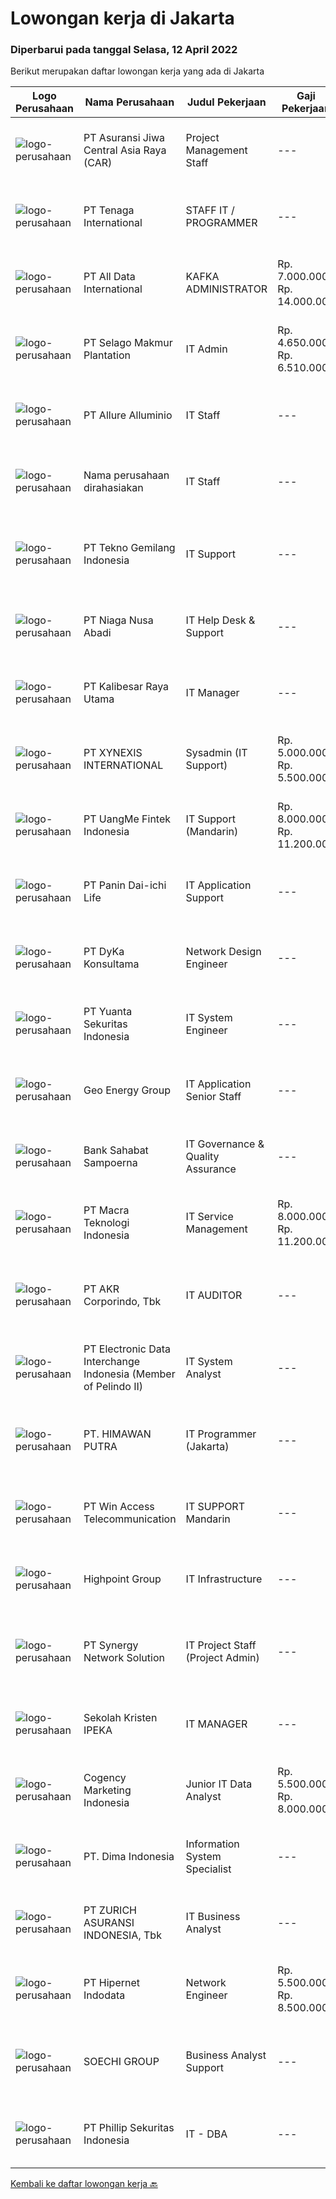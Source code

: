 
  # Lowongan kerja di Jakarta

  ### Diperbarui pada tanggal Selasa, 12 April 2022

  Berikut merupakan daftar lowongan kerja yang ada di Jakarta

  |Logo Perusahaan | Nama Perusahaan | Judul Pekerjaan | Gaji Pekerjaan | Lokasi | Deskripsi | Tanggal diunggah | Pranala |
  | -------------- | --------------- | --------------- | --------- | --------- | -------------- | ------- | ----------- |
  |![logo-perusahaan](https://image-service-cdn.seek.com.au/881097bd6844c586bbad032ecfe4fe7d6b8c5710/ee4dce1061f3f616224767ad58cb2fc751b8d2dc)|PT Asuransi Jiwa Central Asia Raya (CAR)|Project Management Staff|---|Jakarta Barat|Deskripsi Pekerjaan : Bertanggung jawab sebagai Project Management untuk memfasilitasi dan mengelola project Menganalisa dan menentukan kebutuhan...|Senin, 11 April 2022|https://www.jobstreet.co.id/id/job/project-management-staff-3851032?token=0~ff107897-6b4c-491e-8ad6-1b5954b203be&sectionRank=1&jobId=jobstreet-id-job-3851032|
|![logo-perusahaan](https://image-service-cdn.seek.com.au/a919f5848bdf517ef4f055ebe8565a523386eae0/ee4dce1061f3f616224767ad58cb2fc751b8d2dc)|PT Tenaga International|STAFF IT / PROGRAMMER|---|Jakarta Utara|REQUIREMENT: Usia maksimal 30 tahun Pendidikan minimal S1 Teknik Informatika / Sederajat Memiliki kemampuan berbahasa Inggris dan mandarin lebih...|Senin, 11 April 2022|https://www.jobstreet.co.id/id/job/staff-it-programmer-3851740?token=0~ff107897-6b4c-491e-8ad6-1b5954b203be&sectionRank=2&jobId=jobstreet-id-job-3851740|
|![logo-perusahaan](https://image-service-cdn.seek.com.au/03d8b8c8011e897e73ff5ddd7d44708a95ee841f/ee4dce1061f3f616224767ad58cb2fc751b8d2dc)|PT All Data International|KAFKA ADMINISTRATOR|Rp. 7.000.000-Rp. 14.000.000|Jakarta Raya|Building Cluster System (distributed or centralized) Configure the system from source to sync/target data Query for modelling data Integrate security...|Selasa, 12 April 2022|https://www.jobstreet.co.id/id/job/kafka-administrator-3852291?token=0~ff107897-6b4c-491e-8ad6-1b5954b203be&sectionRank=3&jobId=jobstreet-id-job-3852291|
|![logo-perusahaan](https://image-service-cdn.seek.com.au/38dda142188141360f81c924b5c906818008b897/ee4dce1061f3f616224767ad58cb2fc751b8d2dc)|PT Selago Makmur Plantation|IT Admin|Rp. 4.650.000-Rp. 6.510.000|Jakarta Barat|Responsibilities: Administer data and reports to other departemens such as inventorty, internal memo and other report liaise with the IT Operastio...|Jumat, 08 April 2022|https://www.jobstreet.co.id/id/job/it-admin-3849362?token=0~ff107897-6b4c-491e-8ad6-1b5954b203be&sectionRank=4&jobId=jobstreet-id-job-3849362|
|![logo-perusahaan](https://image-service-cdn.seek.com.au/96dfc721c96cdd8412ffe88d6d5d29a49d9d10ab/ee4dce1061f3f616224767ad58cb2fc751b8d2dc)|PT Allure Alluminio|IT Staff|---|Jakarta Utara|Requirement(s) : Candidate must possess at least SMU, Diploma, Bachelor in Computer Science/Information Technology or equivalent. At least 2 Year(s)...|Senin, 11 April 2022|https://www.jobstreet.co.id/id/job/it-staff-3851546?token=0~ff107897-6b4c-491e-8ad6-1b5954b203be&sectionRank=5&jobId=jobstreet-id-job-3851546|
|![logo-perusahaan](https://i.ibb.co/sqvTCh9/112815900-stock-vector-no-image-available-icon-flat-vector.webp)|Nama perusahaan dirahasiakan|IT Staff|---|Jakarta Timur|Kualifikasi : S1 Teknik Informatika atau Sistem Informasi Usia maksimal 30 tahun. Memiliki pengalaman kerja minimal 3 tahun di bidang yang sama...|Senin, 11 April 2022|https://www.jobstreet.co.id/id/job/it-staff-3851784?token=0~ff107897-6b4c-491e-8ad6-1b5954b203be&sectionRank=6&jobId=jobstreet-id-job-3851784|
|![logo-perusahaan](https://image-service-cdn.seek.com.au/791b692ef1bceca5bae4c4b296253378b6837e7c/ee4dce1061f3f616224767ad58cb2fc751b8d2dc)|PT Tekno Gemilang Indonesia|IT Support|---|Jakarta Raya|Able to operate Linux/Windows OS Carry out the installation, management, maintenance, troubleshooting, and repair processes on software/hardware, as...|Senin, 11 April 2022|https://www.jobstreet.co.id/id/job/it-support-3851461?token=0~ff107897-6b4c-491e-8ad6-1b5954b203be&sectionRank=7&jobId=jobstreet-id-job-3851461|
|![logo-perusahaan](https://image-service-cdn.seek.com.au/90a44a610c086c47373c70bfa1c984617e318117/ee4dce1061f3f616224767ad58cb2fc751b8d2dc)|PT Niaga Nusa Abadi|IT Help Desk & Support|---|Jakarta Timur|Deskripsi Pekerjaan : Menjalankan help desk system Head Office dan seluruh cabang Menjalankan support hardware serta software di Head Office dan...|Senin, 11 April 2022|https://www.jobstreet.co.id/id/job/it-help-desk-support-3851951?token=0~ff107897-6b4c-491e-8ad6-1b5954b203be&sectionRank=8&jobId=jobstreet-id-job-3851951|
|![logo-perusahaan](https://image-service-cdn.seek.com.au/329e96cf7edc8c97d92f7d4ffa721ddd717fd8c4/ee4dce1061f3f616224767ad58cb2fc751b8d2dc)|PT Kalibesar Raya Utama|IT Manager|---|Jakarta Pusat|1. Analytic decision making and creative thinking skills.2. Plan, Organize, direct, control and evaluate the operation of Informastion System3....|Selasa, 12 April 2022|https://www.jobstreet.co.id/id/job/it-manager-3852175?token=0~ff107897-6b4c-491e-8ad6-1b5954b203be&sectionRank=9&jobId=jobstreet-id-job-3852175|
|![logo-perusahaan](https://image-service-cdn.seek.com.au/30a258484d065b4f2086bb7862e42a114b9305aa/ee4dce1061f3f616224767ad58cb2fc751b8d2dc)|PT XYNEXIS INTERNATIONAL|Sysadmin (IT Support)|Rp. 5.000.000-Rp. 5.500.000|Jakarta Pusat|JOB DESK Maintenance proses network dan security system pada infrastructure interna Memahami konsep topologi dari infrastructure network Memiliki...|Senin, 11 April 2022|https://www.jobstreet.co.id/id/job/sysadmin-it-support-3851327?token=0~ff107897-6b4c-491e-8ad6-1b5954b203be&sectionRank=10&jobId=jobstreet-id-job-3851327|
|![logo-perusahaan](https://image-service-cdn.seek.com.au/ddf1a64045919b87a00060976902665f09f57e66/ee4dce1061f3f616224767ad58cb2fc751b8d2dc)|PT UangMe Fintek Indonesia|IT Support (Mandarin)|Rp. 8.000.000-Rp. 11.200.000|Jakarta Raya|Responsibilities Provide initial problem, determination to the standard application, and assist end-users to determine whether a problem is on...|Senin, 11 April 2022|https://www.jobstreet.co.id/id/job/it-support-mandarin-3851660?token=0~ff107897-6b4c-491e-8ad6-1b5954b203be&sectionRank=11&jobId=jobstreet-id-job-3851660|
|![logo-perusahaan](https://image-service-cdn.seek.com.au/d89a184ab41ce9298b9087d351747d60de7e337b/ee4dce1061f3f616224767ad58cb2fc751b8d2dc)|PT Panin Dai-ichi Life|IT Application Support|---|Jakarta Raya|Requirements:  Candidate must possess at least a Bachelor's Degree, Computer Science/Information Technology or equivalent. 1 year(s) of working...|Senin, 11 April 2022|https://www.jobstreet.co.id/id/job/it-application-support-3851579?token=0~ff107897-6b4c-491e-8ad6-1b5954b203be&sectionRank=12&jobId=jobstreet-id-job-3851579|
|![logo-perusahaan](https://image-service-cdn.seek.com.au/18f7b077ec5f7aea29b0fe56a9c322fe84820025/ee4dce1061f3f616224767ad58cb2fc751b8d2dc)|PT DyKa Konsultama|Network Design Engineer|---|Jakarta Selatan|Job Description Involved in the Pre-PO process Involved in making bill of quotation (BOQ) configuration Output quotation based on BOQ configuration...|Senin, 11 April 2022|https://www.jobstreet.co.id/id/job/network-design-engineer-3852043?token=0~ff107897-6b4c-491e-8ad6-1b5954b203be&sectionRank=13&jobId=jobstreet-id-job-3852043|
|![logo-perusahaan](https://image-service-cdn.seek.com.au/a485c6751c2bdb89f3f05dee28db701141353bfa/ee4dce1061f3f616224767ad58cb2fc751b8d2dc)|PT Yuanta Sekuritas Indonesia|IT System Engineer|---|Jakarta Selatan|Job Description: Analyze requirements and perform system solutions, planning, installation and setup of Corp IT system architecture Produce...|Selasa, 12 April 2022|https://www.jobstreet.co.id/id/job/it-system-engineer-3852203?token=0~ff107897-6b4c-491e-8ad6-1b5954b203be&sectionRank=14&jobId=jobstreet-id-job-3852203|
|![logo-perusahaan](https://image-service-cdn.seek.com.au/c075ab4eff2b61b83d03136d3516defaee48ae79/ee4dce1061f3f616224767ad58cb2fc751b8d2dc)|Geo Energy Group|IT Application Senior Staff|---|Jakarta Raya|Kualifikasi Umum :·        Usia maksimum 35 tahun·        Pendidikan minimum S1 lebih disukai jurusan Komputer Akuntansi·        Fasih berbahasa...|Selasa, 12 April 2022|https://www.jobstreet.co.id/id/job/it-application-senior-staff-3852388?token=0~ff107897-6b4c-491e-8ad6-1b5954b203be&sectionRank=15&jobId=jobstreet-id-job-3852388|
|![logo-perusahaan](https://image-service-cdn.seek.com.au/b47f8ea58a43e8cbd6c043be8ebd545773ab2784/ee4dce1061f3f616224767ad58cb2fc751b8d2dc)|Bank Sahabat Sampoerna|IT Governance & Quality Assurance|---|Jakarta Raya|Memastikan tata kelola IT sesuai dengan manajemen risiko, strategi, bisnis dan operasional Bank Memastikan kebijakan dan ketentuan IT selaras dengan...|Selasa, 12 April 2022|https://www.jobstreet.co.id/id/job/it-governance-quality-assurance-3852329?token=0~ff107897-6b4c-491e-8ad6-1b5954b203be&sectionRank=16&jobId=jobstreet-id-job-3852329|
|![logo-perusahaan](https://image-service-cdn.seek.com.au/ab3c74a170a52416de56958eda35d885d8dfff13/ee4dce1061f3f616224767ad58cb2fc751b8d2dc)|PT Macra Teknologi Indonesia|IT Service Management|Rp. 8.000.000-Rp. 11.200.000|Jakarta Raya|Requirement : Degree in Information Systems, Computer Science or equivalent More than 3 years of IT project management experience in ICT Company...|Senin, 11 April 2022|https://www.jobstreet.co.id/id/job/it-service-management-3850944?token=0~ff107897-6b4c-491e-8ad6-1b5954b203be&sectionRank=17&jobId=jobstreet-id-job-3850944|
|![logo-perusahaan](https://image-service-cdn.seek.com.au/bfbfec10b99d0e4ba38820e5ba26ab07e2fa79ad/ee4dce1061f3f616224767ad58cb2fc751b8d2dc)|PT AKR Corporindo, Tbk|IT AUDITOR|---|Jakarta Barat|Membuat audit report Melaksanakan penugasan audit serta membuat working paper Membuat perencanaan audit Memimpin penugasan audit Memimpin pelaksanaan...|Senin, 11 April 2022|https://www.jobstreet.co.id/id/job/it-auditor-3851537?token=0~ff107897-6b4c-491e-8ad6-1b5954b203be&sectionRank=18&jobId=jobstreet-id-job-3851537|
|![logo-perusahaan](https://image-service-cdn.seek.com.au/6b79eb54f94bb507561c632a7f518ce3e6d94e82/ee4dce1061f3f616224767ad58cb2fc751b8d2dc)|PT Electronic Data Interchange Indonesia (Member of Pelindo II)|IT System Analyst|---|Jakarta Raya|Deskripsi PekerjaanPT Electronic Data Interchange Indonesia (EDII) didirikan pada 1 Juni 1995 sebagai perusahaan pelopor dalam mengembangkan Layanan...|Senin, 11 April 2022|https://www.jobstreet.co.id/id/job/it-system-analyst-3850963?token=0~ff107897-6b4c-491e-8ad6-1b5954b203be&sectionRank=19&jobId=jobstreet-id-job-3850963|
|![logo-perusahaan](https://image-service-cdn.seek.com.au/86d5fe493b4165f5205a06aeaa17d294724c1bc9/ee4dce1061f3f616224767ad58cb2fc751b8d2dc)|PT. HIMAWAN PUTRA|IT Programmer (Jakarta)|---|Jakarta Utara|ANDA ADALAH ORANG YANG MENGUASAI BAHASA PEMOGRAMAN ? Jadilah IT Programmer di PT. HimawanPutra, jika Anda : Menguasai bahasa pemograman PHP dan Python...|Senin, 11 April 2022|https://www.jobstreet.co.id/id/job/it-programmer-jakarta-3841675?token=0~ff107897-6b4c-491e-8ad6-1b5954b203be&sectionRank=20&jobId=jobstreet-id-job-3841675|
|![logo-perusahaan](https://image-service-cdn.seek.com.au/45150882643def06abdde253f0e1620b9d6505bc/ee4dce1061f3f616224767ad58cb2fc751b8d2dc)|PT Win Access Telecommunication|IT SUPPORT Mandarin|---|Jakarta Utara|Uraian Pekerjaan dan Tanggung Jawab: Mengerjakan pekerjaan yang di berikan atasan. Paham install windows. Paham install antivirus. Paham install...|Minggu, 10 April 2022|https://www.jobstreet.co.id/id/job/it-support-mandarin-3840955?token=0~ff107897-6b4c-491e-8ad6-1b5954b203be&sectionRank=21&jobId=jobstreet-id-job-3840955|
|![logo-perusahaan](https://image-service-cdn.seek.com.au/f5039597e9d3e842a594240312504d3d3bf762ea/ee4dce1061f3f616224767ad58cb2fc751b8d2dc)|Highpoint Group|IT Infrastructure|---|Jakarta Barat|Bachelor's Degree Computer Science/Information Technology or equivalent. At least 2 year of working experience in the related field is required for...|Senin, 11 April 2022|https://www.jobstreet.co.id/id/job/it-infrastructure-3850601?token=0~ff107897-6b4c-491e-8ad6-1b5954b203be&sectionRank=22&jobId=jobstreet-id-job-3850601|
|![logo-perusahaan](https://image-service-cdn.seek.com.au/79360356c585d5ff6a31b6aca5eaf6100504b0b8/ee4dce1061f3f616224767ad58cb2fc751b8d2dc)|PT Synergy Network Solution|IT Project Staff (Project Admin)|---|Jakarta Raya|Job Descriptions: Assists Project Manager by monitoring and managing day-to-day program management and governance Requirements : Maximum 28 years old...|Senin, 11 April 2022|https://www.jobstreet.co.id/id/job/it-project-staff-project-admin-3850868?token=0~ff107897-6b4c-491e-8ad6-1b5954b203be&sectionRank=23&jobId=jobstreet-id-job-3850868|
|![logo-perusahaan](https://image-service-cdn.seek.com.au/5c9049d23ed8ada0e17a41a652fe2e4ec84ff221/ee4dce1061f3f616224767ad58cb2fc751b8d2dc)|Sekolah Kristen IPEKA|IT MANAGER|---|Jakarta Barat|Job Description: Plan and undertake projects to improve and upgrade key IT Systems Coordinate and supervise IT staff members  Handle annual budget and...|Senin, 11 April 2022|https://www.jobstreet.co.id/id/job/it-manager-3850671?token=0~ff107897-6b4c-491e-8ad6-1b5954b203be&sectionRank=24&jobId=jobstreet-id-job-3850671|
|![logo-perusahaan](https://image-service-cdn.seek.com.au/3f34296adc41cd0ef6b0482fd424230c671f8287/ee4dce1061f3f616224767ad58cb2fc751b8d2dc)|Cogency Marketing Indonesia|Junior IT Data Analyst|Rp. 5.500.000-Rp. 8.000.000|Jakarta Barat|Cogency is a startup that specializes in data-driven marketing &amp; IT service. We mainly provide Loyalty management service for our clients, but...|Senin, 11 April 2022|https://www.jobstreet.co.id/id/job/junior-it-data-analyst-3852014?token=0~ff107897-6b4c-491e-8ad6-1b5954b203be&sectionRank=25&jobId=jobstreet-id-job-3852014|
|![logo-perusahaan](https://image-service-cdn.seek.com.au/22e41b5dbb457faf0b45ebaf54a3acf87ce555d8/ee4dce1061f3f616224767ad58cb2fc751b8d2dc)|PT. Dima Indonesia|Information System Specialist|---|Jakarta Raya|Kualifikasi: Pendidikan minimal S1 (Teknologi Informasi / Sistem Informasi) Memiliki pengalaman minimal 1 tahun dibidang yang sama Memiliki...|Senin, 11 April 2022|https://www.jobstreet.co.id/id/job/information-system-specialist-3851811?token=0~ff107897-6b4c-491e-8ad6-1b5954b203be&sectionRank=26&jobId=jobstreet-id-job-3851811|
|![logo-perusahaan](https://image-service-cdn.seek.com.au/b77604f0a5d0164723a70bd883588dedb6c99373/ee4dce1061f3f616224767ad58cb2fc751b8d2dc)|PT ZURICH ASURANSI INDONESIA, Tbk|IT Business Analyst|---|Jakarta Raya|Melakukan analisa, identifikasi, terhadap proses bisnis baru dan atau business requirement new project terkait implementasi sistem IT untuk memastikan...|Selasa, 12 April 2022|https://www.jobstreet.co.id/id/job/it-business-analyst-3852252?token=0~ff107897-6b4c-491e-8ad6-1b5954b203be&sectionRank=27&jobId=jobstreet-id-job-3852252|
|![logo-perusahaan](https://image-service-cdn.seek.com.au/62148b692fdfbf4a4a11c7764913b8f0db15fa3f/ee4dce1061f3f616224767ad58cb2fc751b8d2dc)|PT Hipernet Indodata|Network Engineer|Rp. 5.500.000-Rp. 8.500.000|Jakarta Barat|Requirement: Max. 30 years old Candidate must possess at least a Bachelor's degree, IT/Computer Science/Electronic/Telecomunication Minimal 2 years...|Senin, 11 April 2022|https://www.jobstreet.co.id/id/job/network-engineer-3851113?token=0~ff107897-6b4c-491e-8ad6-1b5954b203be&sectionRank=28&jobId=jobstreet-id-job-3851113|
|![logo-perusahaan](https://image-service-cdn.seek.com.au/d487b01d987a397cf145f30f7a54e8c4a3212f7a/ee4dce1061f3f616224767ad58cb2fc751b8d2dc)|SOECHI GROUP|Business Analyst Support|---|Jakarta Raya|GAMBARAN UMUM PEKERJAAN :Bertanggung jawab untuk menyediakan support bagi user untuk setiap sistem IT yang digunakan oleh organisasiRINCIAN PEKERJAAN...|Senin, 11 April 2022|https://www.jobstreet.co.id/id/job/business-analyst-support-3850522?token=0~ff107897-6b4c-491e-8ad6-1b5954b203be&sectionRank=29&jobId=jobstreet-id-job-3850522|
|![logo-perusahaan](https://image-service-cdn.seek.com.au/6e721b060e3e0251383f0f259694b2107cc014cc/ee4dce1061f3f616224767ad58cb2fc751b8d2dc)|PT Phillip Sekuritas Indonesia|IT - DBA|---|Jakarta Pusat|Job Description:·        Administrating &amp; Maintaining Databases.·        Responsible for the performance, integrity and security of a...|Senin, 11 April 2022|https://www.jobstreet.co.id/id/job/it-dba-3851564?token=0~ff107897-6b4c-491e-8ad6-1b5954b203be&sectionRank=30&jobId=jobstreet-id-job-3851564|


  [Kembali ke daftar lowongan kerja 🔙](../README.md#daftar-lowongan-kerja)
  